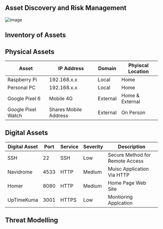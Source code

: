 ## Asset Discovery and Risk Management

![image](https://github.com/ItWozNotMe/itwoznotme.github.io/assets/74746341/1973298e-cf77-49e9-b59f-eb45743c41b9)


## Inventory of Assets

<h2 > Physical Assets </h2>

| Asset              | IP Address | Domain | Phyiscal Location |
|--------------------|------------|--------|-------------------|
| Raspberry Pi       |192.168.x.x | Local  | Home              |
| Personal PC        |192.168.x.x | Local  | Home              |
| Google Pixel 6     | Mobile 4G  |External| Home & External   |
| Google Pixel Watch |Shares Mobile Address | External | On Person |

<h2> Digital Assets </h2>

| Digital Asset | Port | Service | Severity | Description |
|---------------|------|---------|----------| ------------|
| SSH           | 22   | SSH     | Low      | Secure Method for Remote Access |
| Navidrome     | 4533 | HTTP    | Medium   | Muisc Application Via HTTP      |
| Homer         | 8080 | HTTP    | Medium   | Home Page Web Site              |
| UpTimeKuma    | 3001 | HTTPS   | Low      | Montioring Applcation           |

## Threat Modelling

